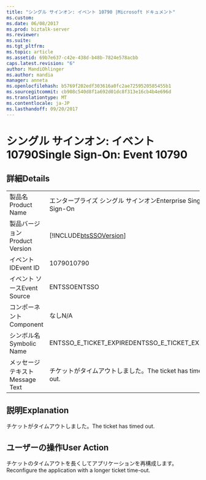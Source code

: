```yaml
---
title: "シングル サインオン: イベント 10790 |Microsoft ドキュメント"
ms.custom: 
ms.date: 06/08/2017
ms.prod: biztalk-server
ms.reviewer: 
ms.suite: 
ms.tgt_pltfrm: 
ms.topic: article
ms.assetid: 69b7e637-c42e-438d-b48b-7824e578acbb
caps.latest.revision: "6"
author: MandiOhlinger
ms.author: mandia
manager: anneta
ms.openlocfilehash: b5769f202edf303616a0fc2ae7259520585455b1
ms.sourcegitcommit: cb908c540d8f1a692d01dc8f313e16cb4b4e696d
ms.translationtype: MT
ms.contentlocale: ja-JP
ms.lasthandoff: 09/20/2017
---
```

# <a name="single-sign-on-event-10790"></a><span data-ttu-id="918e3-102">シングル サインオン: イベント 10790</span><span class="sxs-lookup"><span data-stu-id="918e3-102">Single Sign-On: Event 10790</span></span>
## <a name="details"></a><span data-ttu-id="918e3-103">詳細</span><span class="sxs-lookup"><span data-stu-id="918e3-103">Details</span></span>  
  
|||  
|-|-|  
|<span data-ttu-id="918e3-104">製品名</span><span class="sxs-lookup"><span data-stu-id="918e3-104">Product Name</span></span>|<span data-ttu-id="918e3-105">エンタープライズ シングル サインオン</span><span class="sxs-lookup"><span data-stu-id="918e3-105">Enterprise Single Sign-On</span></span>|  
|<span data-ttu-id="918e3-106">製品バージョン</span><span class="sxs-lookup"><span data-stu-id="918e3-106">Product Version</span></span>|[!INCLUDE[btsSSOVersion](../includes/btsssoversion-md.md)]|  
|<span data-ttu-id="918e3-107">イベント ID</span><span class="sxs-lookup"><span data-stu-id="918e3-107">Event ID</span></span>|<span data-ttu-id="918e3-108">10790</span><span class="sxs-lookup"><span data-stu-id="918e3-108">10790</span></span>|  
|<span data-ttu-id="918e3-109">イベント ソース</span><span class="sxs-lookup"><span data-stu-id="918e3-109">Event Source</span></span>|<span data-ttu-id="918e3-110">ENTSSO</span><span class="sxs-lookup"><span data-stu-id="918e3-110">ENTSSO</span></span>|  
|<span data-ttu-id="918e3-111">コンポーネント</span><span class="sxs-lookup"><span data-stu-id="918e3-111">Component</span></span>|<span data-ttu-id="918e3-112">なし</span><span class="sxs-lookup"><span data-stu-id="918e3-112">N/A</span></span>|  
|<span data-ttu-id="918e3-113">シンボル名</span><span class="sxs-lookup"><span data-stu-id="918e3-113">Symbolic Name</span></span>|<span data-ttu-id="918e3-114">ENTSSO_E_TICKET_EXPIRED</span><span class="sxs-lookup"><span data-stu-id="918e3-114">ENTSSO_E_TICKET_EXPIRED</span></span>|  
|<span data-ttu-id="918e3-115">メッセージ テキスト</span><span class="sxs-lookup"><span data-stu-id="918e3-115">Message Text</span></span>|<span data-ttu-id="918e3-116">チケットがタイムアウトしました。</span><span class="sxs-lookup"><span data-stu-id="918e3-116">The ticket has timed out.</span></span>|  
  
## <a name="explanation"></a><span data-ttu-id="918e3-117">説明</span><span class="sxs-lookup"><span data-stu-id="918e3-117">Explanation</span></span>  
 <span data-ttu-id="918e3-118">チケットがタイムアウトしました。</span><span class="sxs-lookup"><span data-stu-id="918e3-118">The ticket has timed out.</span></span>  
  
## <a name="user-action"></a><span data-ttu-id="918e3-119">ユーザーの操作</span><span class="sxs-lookup"><span data-stu-id="918e3-119">User Action</span></span>  
 <span data-ttu-id="918e3-120">チケットのタイムアウトを長くしてアプリケーションを再構成します。</span><span class="sxs-lookup"><span data-stu-id="918e3-120">Reconfigure the application with a longer ticket time-out.</span></span>